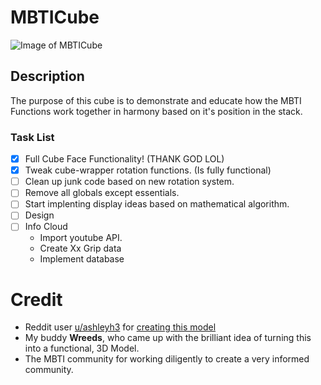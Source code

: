 # MBTICube

![Image of MBTICube](https://i.redd.it/njjut791bkw01.png)

## Description
The purpose of this cube is to demonstrate and educate how the MBTI Functions work together in harmony based on it's position in the stack.



### Task List
- [x] Full Cube Face Functionality! (THANK GOD LOL)
- [x] Tweak cube-wrapper rotation functions. (Is fully functional)
- [ ] Clean up junk code based on new rotation system.
- [ ] Remove all globals except essentials.
- [ ] Start implenting display ideas based on mathematical algorithm. 
- [ ] Design
- [ ] Info Cloud
  - Import youtube API.
  - Create Xx Grip data
  - Implement database
  

# Credit
- Reddit user [u/ashleyh3](https://www.reddit.com/user/ashleyh3/) for [creating this model](https://www.reddit.com/r/infj/comments/8hu38i/i_made_a_cube_graphic_of_the_cognitive_functions/)
- My buddy **Wreeds**, who came up with the brilliant idea of turning this into a functional, 3D Model.
- The MBTI community for working diligently to create a very informed community.
  

